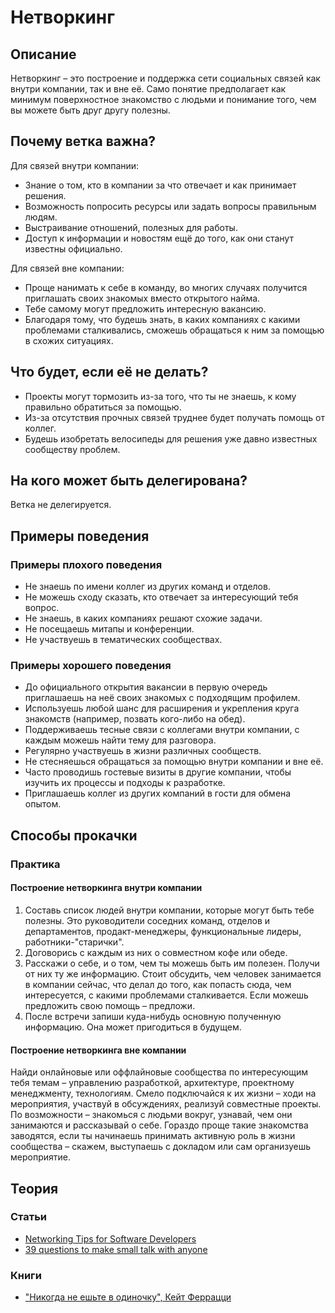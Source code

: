 # Нетворкинг
## Описание
Нетворкинг – это построение и поддержка сети социальных связей как внутри компании, так и вне её. Само понятие предполагает как минимум поверхностное знакомство с людьми и понимание того, чем вы можете быть друг другу полезны.

## Почему ветка важна?
Для связей внутри компании:
- Знание о том, кто в компании за что отвечает и как принимает решения.
- Возможность попросить ресурсы или задать вопросы правильным людям.
- Выстраивание отношений, полезных для работы.
- Доступ к информации и новостям ещё до того, как они станут известны официально.

Для связей вне компании:
- Проще нанимать к себе в команду, во многих случаях получится приглашать своих знакомых вместо открытого найма.
- Тебе самому могут предложить интересную вакансию.
- Благодаря тому, что будешь знать, в каких компаниях с какими проблемами сталкивались, сможешь обращаться к ним за помощью в схожих ситуациях.

## Что будет, если её не делать?
- Проекты могут тормозить из-за того, что ты не знаешь, к кому правильно обратиться за помощью.
- Из-за отсутствия прочных связей труднее будет получать помощь от коллег.
- Будешь изобретать велосипеды для решения уже давно известных сообществу проблем.

## На кого может быть делегирована?
Ветка не делегируется.

## Примеры поведения
### Примеры плохого поведения
- Не знаешь по имени коллег из других команд и отделов.
- Не можешь сходу сказать, кто отвечает за интересующий тебя вопрос.
- Не знаешь, в каких компаниях решают схожие задачи.
- Не посещаешь митапы и конференции.
- Не участвуешь в тематических сообществах.

### Примеры хорошего поведения
- До официального открытия вакансии в первую очередь приглашаешь на неё своих знакомых с подходящим профилем.
- Используешь любой шанс для расширения и укрепления круга знакомств (например, позвать кого-либо на обед).
- Поддерживаешь тесные связи с коллегами внутри компании, с каждым можешь найти тему для разговора.
- Регулярно участвуешь в жизни различных сообществ.
- Не стесняешься обращаться за помощью внутри компании и вне её.
- Часто проводишь гостевые визиты в другие компании, чтобы изучить их процессы и подходы к разработке.
- Приглашаешь коллег из других компаний в гости для обмена опытом.

## Способы прокачки
### Практика
#### Построение нетворкинга внутри компании
1. Составь список людей внутри компании, которые могут быть тебе полезны. Это руководители соседних команд, отделов и департаментов, продакт-менеджеры, функциональные лидеры, работники-"старички".
2. Договорись с каждым из них о совместном кофе или обеде.
3. Расскажи о себе, и о том, чем ты можешь быть им полезен. Получи от них ту же информацию. Стоит обсудить, чем человек занимается в компании сейчас, что делал до того, как попасть сюда, чем интересуется, с какими проблемами сталкивается. Если можешь предложить свою помощь – предложи.
4. После встречи запиши куда-нибудь основную полученную информацию. Она может пригодиться в будущем.

#### Построение нетворкинга вне компании
Найди онлайновые или оффлайновые сообщества по интересующим тебя темам – управлению разработкой, архитектуре, проектному менеджменту, технологиям. Смело подключайся к их жизни – ходи на мероприятия, участвуй в обсуждениях, реализуй совместные проекты. По возможности – знакомься с людьми вокруг, узнавай, чем они занимаются и рассказывай о себе. Гораздо проще такие знакомства заводятся, если ты начинаешь принимать активную роль в жизни сообщества – скажем, выступаешь с докладом или сам организуешь мероприятие.

## Теория
### Статьи
- [Networking Tips for Software Developers](https://medium.com/swlh/networking-tips-for-software-developers-b84ffddc98ba)
- [39 questions to make small talk with anyone](https://www.theladders.com/career-advice/39-questions-to-help-make-small-talk-with-anyone)

### Книги
- ["Никогда не ешьте в одиночку", Кейт Феррацци](https://www.mann-ivanov-ferber.ru/books/mif/nevereatalone/)
